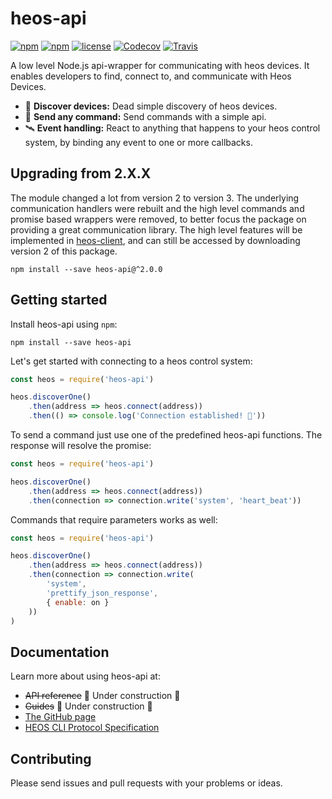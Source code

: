 # heos-api

[![npm](https://img.shields.io/npm/v/heos-api.svg?style=flat-square)](https://www.npmjs.com/package/heos-api)
[![npm](https://img.shields.io/npm/dm/localeval.svg?style=flat-square)](https://www.npmjs.com/package/heos-api)
[![license](https://img.shields.io/github/license/mashape/apistatus.svg?style=flat-square)](https://github.com/juliuscc/heos-api/blob/master/LICENSE)
[![Codecov](https://img.shields.io/codecov/c/github/codecov/example-python.svg?style=flat-square)](https://codecov.io/gh/juliuscc/heos-api)
[![Travis](https://img.shields.io/travis/rust-lang/rust.svg?style=flat-square)](https://travis-ci.org/juliuscc/heos-api)

A low level Node.js api-wrapper for communicating with heos devices. It enables developers to find, connect to, and communicate with Heos Devices.

-   🔎 **Discover devices:** Dead simple discovery of heos devices.
-   🎯 **Send any command:** Send commands with a simple api.
-   🛰 **Event handling:** React to anything that happens to your heos control system, by binding any event to one or more callbacks.

## Upgrading from 2.X.X

The module changed a lot from version 2 to version 3. The underlying communication handlers were rebuilt and the high level commands and promise based wrappers were removed, to better focus the package on providing a great communication library. The high level features will be implemented in [heos-client](https://www.npmjs.com/package/heos-client), and can still be accessed by downloading version 2 of this package.

```
npm install --save heos-api@^2.0.0
```

## Getting started

Install heos-api using `npm`:

```
npm install --save heos-api
```

Let's get started with connecting to a heos control system:

```js
const heos = require('heos-api')

heos.discoverOne()
	.then(address => heos.connect(address))
	.then(() => console.log('Connection established! 🌈'))
```

To send a command just use one of the predefined heos-api functions. The response will resolve the promise:

```js
const heos = require('heos-api')

heos.discoverOne()
	.then(address => heos.connect(address))
	.then(connection => connection.write('system', 'heart_beat'))
```

Commands that require parameters works as well:

```js
const heos = require('heos-api')

heos.discoverOne()
	.then(address => heos.connect(address))
	.then(connection => connection.write(
		'system',
		'prettify_json_response',
		{ enable: on }
	))
)
```

## Documentation

Learn more about using heos-api at:

-   ~~API reference~~ 🚧 Under construction 🚧
-   ~~Guides~~ 🚧 Under construction 🚧
-   [The GitHub page](https://github.com/juliuscc/heos-api/)
-   [HEOS CLI Protocol Specification](http://rn.dmglobal.com/euheos/HEOS_CLI_ProtocolSpecification.pdf)

## Contributing

Please send issues and pull requests with your problems or ideas.
